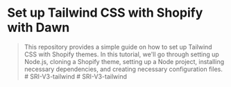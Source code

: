 # Set up Tailwind CSS with Shopify with Dawn

> This repository provides a simple guide on how to set up Tailwind CSS with Shopify themes. In this tutorial, we'll go through setting up Node.js, cloning a Shopify theme, setting up a Node project, installing necessary dependencies, and creating necessary configuration files.
#   S R I - V 3 - t a i l w i n d  
 #   S R I - V 3 - t a i l w i n d  
 